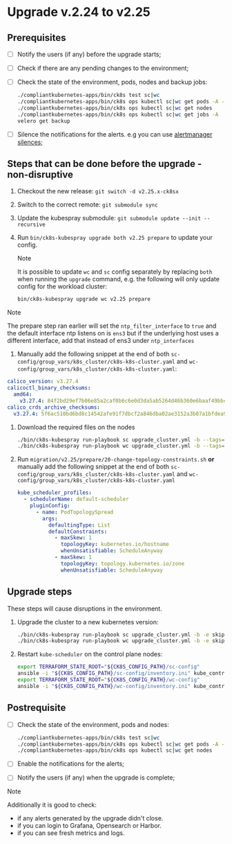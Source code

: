 # Upgrade v.2.24 to v2.25

## Prerequisites

- [ ] Notify the users (if any) before the upgrade starts;
- [ ] Check if there are any pending changes to the environment;
- [ ] Check the state of the environment, pods, nodes and backup jobs:

    ```bash
    ./compliantkubernetes-apps/bin/ck8s test sc|wc
    ./compliantkubernetes-apps/bin/ck8s ops kubectl sc|wc get pods -A -o custom-columns=NAMESPACE:metadata.namespace,POD:metadata.name,READY-false:status.containerStatuses[*].ready,REASON:status.containerStatuses[*].state.terminated.reason | grep false | grep -v Completed
    ./compliantkubernetes-apps/bin/ck8s ops kubectl sc|wc get nodes
    ./compliantkubernetes-apps/bin/ck8s ops kubectl sc|wc get jobs -A
    velero get backup
    ```

- [ ] Silence the notifications for the alerts. e.g you can use [alertmanager silences](https://prometheus.io/docs/alerting/latest/alertmanager/#silences);

## Steps that can be done before the upgrade - non-disruptive

1. Checkout the new release: `git switch -d v2.25.x-ck8sx`

1. Switch to the correct remote: `git submodule sync`

1. Update the kubespray submodule: `git submodule update --init --recursive`

1. Run `bin/ck8s-kubespray upgrade both v2.25 prepare` to update your config.

    > [!NOTE]
    > It is possible to update `wc` and `sc` config separately by replacing `both` when running the `upgrade` command, e.g. the following will only update config for the workload cluster:
    >
    > ```bash
    > bin/ck8s-kubespray upgrade wc v2.25 prepare
    > ```

> [!NOTE]
> The prepare step ran earlier will set the `ntp_filter_interface` to `true` and the default interface ntp listens on is `ens3` but if the underlying host uses a different interface, add that instead of ens3 under `ntp_interfaces`

1. Manually add the following snippet at the end of both `sc-config/group_vars/k8s_cluster/ck8s-k8s-cluster.yaml` and `wc-config/group_vars/k8s_cluster/ck8s-k8s-cluster.yaml`:

  ```yaml
  calico_version: v3.27.4
  calicoctl_binary_checksums:
    amd64:
      v3.27.4: 84f2bd29ef7b06e85a2caf0b6c6e0d3da5ab5264d46b360e6baaf49bbc3b957d
  calico_crds_archive_checksums:
    v3.27.4: 5f6ac510bd6bd8c14542afe91f7dbcf2a846dba02ae3152a3b07a1bfdea96078
  ```

1. Download the required files on the nodes

    ```bash
    ./bin/ck8s-kubespray run-playbook sc upgrade_cluster.yml -b --tags=download
    ./bin/ck8s-kubespray run-playbook wc upgrade_cluster.yml -b --tags=download
    ```

1. Run `migration/v2.25/prepare/20-change-topology-constraints.sh` **or** manually add the following snippet at the end of both `sc-config/group_vars/k8s_cluster/ck8s-k8s-cluster.yaml` and `wc-config/group_vars/k8s_cluster/ck8s-k8s-cluster.yaml`

    ```yaml
    kube_scheduler_profiles:
      - schedulerName: default-scheduler
        pluginConfig:
          - name: PodTopologySpread
            args:
              defaultingType: List
              defaultConstraints:
                - maxSkew: 1
                  topologyKey: kubernetes.io/hostname
                  whenUnsatisfiable: ScheduleAnyway
                - maxSkew: 1
                  topologyKey: topology.kubernetes.io/zone
                  whenUnsatisfiable: ScheduleAnyway

    ```

## Upgrade steps

These steps will cause disruptions in the environment.

1. Upgrade the cluster to a new kubernetes version:

    ```bash
    ./bin/ck8s-kubespray run-playbook sc upgrade_cluster.yml -b -e skip_downloads=true
    ./bin/ck8s-kubespray run-playbook wc upgrade_cluster.yml -b -e skip_downloads=true
    ```

1. Restart `kube-scheduler` on the control plane nodes:

    ```bash
    export TERRAFORM_STATE_ROOT="${CK8S_CONFIG_PATH}/sc-config"
    ansible -i "${CK8S_CONFIG_PATH}/sc-config/inventory.ini" kube_control_plane -b -m shell -a "crictl pods  --name 'kube-scheduler*' -q | xargs -I% bash -c 'crictl stopp % && crictl rmp %'"
    export TERRAFORM_STATE_ROOT="${CK8S_CONFIG_PATH}/wc-config"
    ansible -i "${CK8S_CONFIG_PATH}/wc-config/inventory.ini" kube_control_plane -b -m shell -a "crictl pods  --name 'kube-scheduler*' -q | xargs -I% bash -c 'crictl stopp % && crictl rmp %'"
    ```

## Postrequisite

- [ ] Check the state of the environment, pods and nodes:

    ```bash
    ./compliantkubernetes-apps/bin/ck8s test sc|wc
    ./compliantkubernetes-apps/bin/ck8s ops kubectl sc|wc get pods -A -o custom-columns=NAMESPACE:metadata.namespace,POD:metadata.name,READY-false:status.containerStatuses[*].ready,REASON:status.containerStatuses[*].state.terminated.reason | grep false | grep -v Completed
    ./compliantkubernetes-apps/bin/ck8s ops kubectl sc|wc get nodes
    ```

- [ ] Enable the notifications for the alerts;
- [ ] Notify the users (if any) when the upgrade is complete;

> [!NOTE]
> Additionally it is good to check:
>
> - if any alerts generated by the upgrade didn't close.
> - if you can login to Grafana, Opensearch or Harbor.
> - if you can see fresh metrics and logs.
